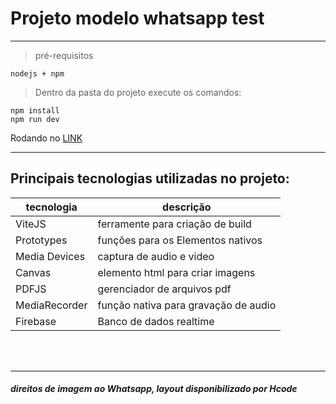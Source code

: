 # Projeto modelo whatsapp test

---

> pré-requisitos

```
nodejs + npm
```

> Dentro da pasta do projeto execute os comandos:

```
npm install
npm run dev
```

Rodando no [LINK](http://127.0.0.1:5173)

---

## Principais tecnologias utilizadas no projeto:

| tecnologia    | descrição                            |
| ------------- | ------------------------------------ |
| ViteJS        | ferramente para criação de build     |
| Prototypes    | funções para os Elementos nativos    |
| Media Devices | captura de audio e video             |
| Canvas        | elemento html para criar imagens     |
| PDFJS         | gerenciador de arquivos pdf          |
| MediaRecorder | função nativa para gravação de audio |
| Firebase      | Banco de dados realtime              |

<br><br>

---

##### direitos de imagem ao _Whatsapp_, layout disponibilizado por _Hcode_
